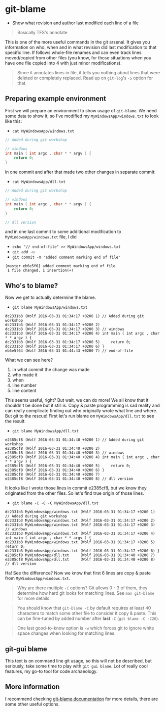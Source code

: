 # git-blame

* Show what revision and author last modified each line of a file

> Basically TFS's annotate

This is one of the more useful commands in the git arsenal. It gives you information on who, when and in what revision did last modification to that specific line. If follows whole-file renames and can even track lines moved/copied from other files (you know, for those situations when you have one file copied into 4 with just minor modifications).

> Since it annotates lines in file, it tells you nothing about lines that were deleted or completely replaced. Read up on `git-log`'s `-S` option for that.

## Preparing example environment

First we will prepare an environment to show usage of `git-blame`. We need some data to show it, so I've modified my `MyWindowsApp/windows.txt` to look like this:

* ```cat MyWindowsApp/windows.txt```


```cpp
// Added during git workshop

// windows
int main ( int argc , char * * argv ) {
	return 0;
}
```

in one commit and after that made two other changes in separate commit:

* ```cat MyWindowsApp/dll.txt```

```cpp
// Added during git workshop

// windows
int main ( int argc , char * * argv ) {
	return 0;
}

// dll version
```

and in one last commit to some additional modification to `MyWindowsApp/windows.txt` file, I did

* ```echo "// end-of-file" >> MyWindowsApp/windows.txt```
* ```git add -u```
* ```git commit -m "added comment marking end of file"```

```
[master eb6e5f6] added comment marking end of file
 1 file changed, 1 insertion(+)
```

## Who's to blame?

Now we get to actually determine the blame.

* ```git blame MyWindowsApp/windows.txt```

```
dc2331b3 (Wolf 2016-03-31 01:34:17 +0200 1) // Added during git workshop
dc2331b3 (Wolf 2016-03-31 01:34:17 +0200 2) 
dc2331b3 (Wolf 2016-03-31 01:34:17 +0200 3) // windows
dc2331b3 (Wolf 2016-03-31 01:34:17 +0200 4) int main ( int argc , char * * argv ) {
dc2331b3 (Wolf 2016-03-31 01:34:17 +0200 5)     return 0;
dc2331b3 (Wolf 2016-03-31 01:34:17 +0200 6) }
eb6e5f64 (Wolf 2016-03-31 01:44:43 +0200 7) // end-of-file
```

What we can see here?

1. in what commit the change was made
2. who made it
3. when
4. line number
5. line content

This seems useful, right? But wait, we can do more! We all know that it shouldn't be done but it still is. Copy & paste programming is sad reality and can really complicate finding out who originally wrote what line and where. But git to the rescue! First let's run blame on `MyWindowsApp/dll.txt` to see the result:

* ```git blame MyWindowsApp/dll.txt```

```
e2385cf8 (Wolf 2016-03-31 01:34:40 +0200 1) // Added during git workshop
e2385cf8 (Wolf 2016-03-31 01:34:40 +0200 2) 
e2385cf8 (Wolf 2016-03-31 01:34:40 +0200 3) // windows
e2385cf8 (Wolf 2016-03-31 01:34:40 +0200 4) int main ( int argc , char * * argv ) {
e2385cf8 (Wolf 2016-03-31 01:34:40 +0200 5)     return 0;
e2385cf8 (Wolf 2016-03-31 01:34:40 +0200 6) }
e2385cf8 (Wolf 2016-03-31 01:34:40 +0200 7) 
e2385cf8 (Wolf 2016-03-31 01:34:40 +0200 8) // dll version
```

It looks like I wrote those lines in commit e2385cf8, but we know they originated from the other files. So let's find true origin of those lines.

* ```git blame -C -C -C MyWindowsApp/dll.txt```

```
dc2331b3 MyWindowsApp/windows.txt (Wolf 2016-03-31 01:34:17 +0200 1) // Added during git workshop
dc2331b3 MyWindowsApp/windows.txt (Wolf 2016-03-31 01:34:17 +0200 2) 
dc2331b3 MyWindowsApp/windows.txt (Wolf 2016-03-31 01:34:17 +0200 3) // windows
dc2331b3 MyWindowsApp/windows.txt (Wolf 2016-03-31 01:34:17 +0200 4) int main ( int argc , char * * argv ) {
dc2331b3 MyWindowsApp/windows.txt (Wolf 2016-03-31 01:34:17 +0200 5)    return 0;
dc2331b3 MyWindowsApp/windows.txt (Wolf 2016-03-31 01:34:17 +0200 6) }
e2385cf8 MyWindowsApp/dll.txt     (Wolf 2016-03-31 01:34:40 +0200 7) 
e2385cf8 MyWindowsApp/dll.txt     (Wolf 2016-03-31 01:34:40 +0200 8) // dll version
```

Ha! See the difference? Now we know that first 6 lines are copy & paste from `MyWindowsApp/windows.txt`.

> Why are there multiple `-C` options? Git allows 0 - 3 of them, they determine how hard git looks for matching lines. See `man git-blame` for more details.

> You should know that `git-blame -C` by default requires at least 40 characters to match some other file to consider it copy & paste. This can be fine-tuned by added number after **last** `-C` (`git blame -C -C20`).

> One last good-to-know option is `-w` which forces git to ignore white space changes when looking for matching lines.

## git-gui blame

This text is on command line git usage, so this will not be described, but seriously, take some time to play with `git gui blame`. Lot of really cool features, my go-to tool for code archaeology.

## More information

I recommend checking [git-blame documentation](https://git-scm.com/docs/git-blame) for more details, there are some other useful options.
